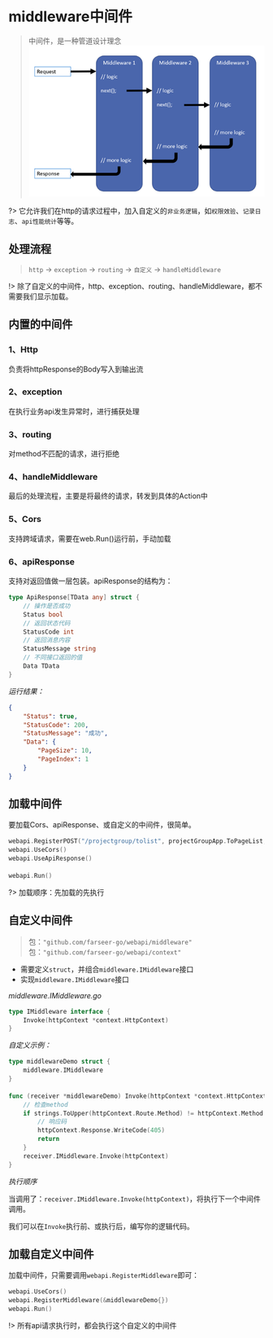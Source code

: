 # middleware中间件

> 中间件，是一种管道设计理念
![logo](middleware.png)

?> 它允许我们在http的请求过程中，加入自定义的`非业务逻辑`，如`权限效验`、`记录日志`、`api性能统计`等等。

## 处理流程

> `http` -> `exception` -> `routing` -> `自定义` -> `handleMiddleware`

!> 除了自定义的中间件，http、exception、routing、handleMiddleware，都不需要我们显示加载。

## 内置的中间件
### 1、Http
负责将httpResponse的Body写入到输出流

### 2、exception
在执行业务api发生异常时，进行捕获处理

### 3、routing
对method不匹配的请求，进行拒绝

### 4、handleMiddleware
最后的处理流程，主要是将最终的请求，转发到具体的Action中

### 5、Cors
支持跨域请求，需要在web.Run()运行前，手动加载
### 6、apiResponse
支持对返回值做一层包装。apiResponse的结构为：
```go
type ApiResponse[TData any] struct {
	// 操作是否成功
	Status bool
	// 返回状态代码
	StatusCode int
	// 返回消息内容
	StatusMessage string
	// 不同接口返回的值
	Data TData
}
```
_运行结果：_

```json
{
    "Status": true,
    "StatusCode": 200,
    "StatusMessage": "成功",
    "Data": {
        "PageSize": 10,
        "PageIndex": 1
    }
}
```

## 加载中间件
要加载Cors、apiResponse、或自定义的中间件，很简单。
```go
webapi.RegisterPOST("/projectgroup/tolist", projectGroupApp.ToPageList, "pageSize", "pageIndex")
webapi.UseCors()
webapi.UseApiResponse()

webapi.Run()
```
?> 加载顺序：先加载的先执行

## 自定义中间件
> 包：`"github.com/farseer-go/webapi/middleware"`
> 包：`"github.com/farseer-go/webapi/context"`

- 需要定义`struct`，并组合`middleware.IMiddleware`接口
- 实现`middleware.IMiddleware`接口

_middleware.IMiddleware.go_
```go
type IMiddleware interface {
	Invoke(httpContext *context.HttpContext)
}
```

_自定义示例：_
```go
type middlewareDemo struct {
    middleware.IMiddleware
}

func (receiver *middlewareDemo) Invoke(httpContext *context.HttpContext) {
	// 检查method
	if strings.ToUpper(httpContext.Route.Method) != httpContext.Method {
		// 响应码
		httpContext.Response.WriteCode(405)
		return
	}
	receiver.IMiddleware.Invoke(httpContext)
}
```

_执行顺序_

当调用了：`receiver.IMiddleware.Invoke(httpContext)`，将执行下一个中间件调用。

我们可以在`Invoke`执行前、或执行后，编写你的逻辑代码。

## 加载自定义中间件
加载中间件，只需要调用`webapi.RegisterMiddleware`即可：
```go
webapi.UseCors()
webapi.RegisterMiddleware(&middlewareDemo{})
webapi.Run()
```

!> 所有api请求执行时，都会执行这个自定义的中间件